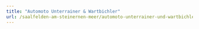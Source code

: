 ```yaml
---
title: "Automoto Unterrainer & Wartbichler"
url: /saalfelden-am-steinernen-meer/automoto-unterrainer-und-wartbichler-2/
---
```

